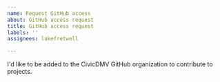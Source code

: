 ```yaml
---
name: Request GitHub access
about: GitHub access request
title: GitHub access request
labels: ''
assignees: lukefretwell

---
```


I'd like to be added to the CivicDMV GitHub organization to contribute to projects.

